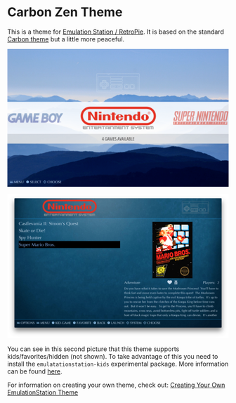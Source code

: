 # Carbon Zen Theme

This is a theme for [Emulation Station / RetroPie](https://github.com/retropie/retropie-setup/wiki/themes). It is based
on the standard [Carbon theme](https://github.com/RetroPie/es-theme-carbon) but a little more peaceful.

![System View](/art/screenshots/system.png?raw=true)

![Details View](/art/screenshots/details.png?raw=true)

You can see in this second picture that this theme supports kids/favorites/hidden (not shown). To take advantage of this
you need to install the `emulatationstation-kids` experimental package. More information can be found
[here](https://github.com/retropie/retropie-setup/wiki/Child-friendly-EmulationStation).

For information on creating your own theme, check out: [Creating Your Own EmulationStation Theme](https://github.com/RetroPie/RetroPie-Setup/wiki/Creating-Your-Own-EmulationStation-Theme)

